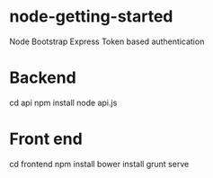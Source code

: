 # node-getting-started
Node Bootstrap Express Token based authentication

# Backend

cd api
npm install 
node api.js

# Front end
cd frontend
npm install
bower install
grunt serve
